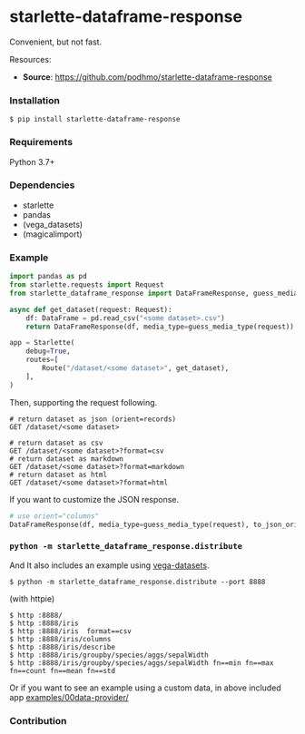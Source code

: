 # starlette-dataframe-response

Convenient, but not fast.

Resources:

* **Source**: https://github.com/podhmo/starlette-dataframe-response

### Installation 

`$ pip install starlette-dataframe-response`


### Requirements
Python 3.7+

### Dependencies

- starlette
- pandas
- (vega_datasets)
- (magicalimport)

### Example

```python
import pandas as pd
from starlette.requests import Request
from starlette_dataframe_response import DataFrameResponse, guess_media_type

async def get_dataset(request: Request):
    df: DataFrame = pd.read_csv("<some dataset>.csv")
    return DataFrameResponse(df, media_type=guess_media_type(request))

app = Starlette(
    debug=True,
    routes=[
        Route("/dataset/<some dataset>", get_dataset),
    ],
)
```


Then, supporting the request following.

```
# return dataset as json (orient=records)
GET /dataset/<some dataset>

# return dataset as csv
GET /dataset/<some dataset>?format=csv
# return dataset as markdown
GET /dataset/<some dataset>?format=markdown
# return dataset as html
GET /dataset/<some dataset>?format=html
```

If you want to customize the JSON response.

```py
# use orient="columns"
DataFrameResponse(df, media_type=guess_media_type(request), to_json_orient="columns")
```

### `python -m starlette_dataframe_response.distribute`

And It also includes an example using [vega-datasets](https://github.com/vega/vega-datasets).

```console
$ python -m starlette_dataframe_response.distribute --port 8888
```

(with httpie)

```
$ http :8888/
$ http :8888/iris
$ http :8888/iris  format==csv
$ http :8888/iris/columns
$ http :8888/iris/describe
$ http :8888/iris/groupby/species/aggs/sepalWidth
$ http :8888/iris/groupby/species/aggs/sepalWidth fn==min fn==max fn==count fn==mean fn==std
```

Or if you want to see an example using a custom data, in above included app [examples/00data-provider/](https://github.com/podhmo/starlette-dataframe-response/tree/main/_examples/00data-provider)

### Contribution
